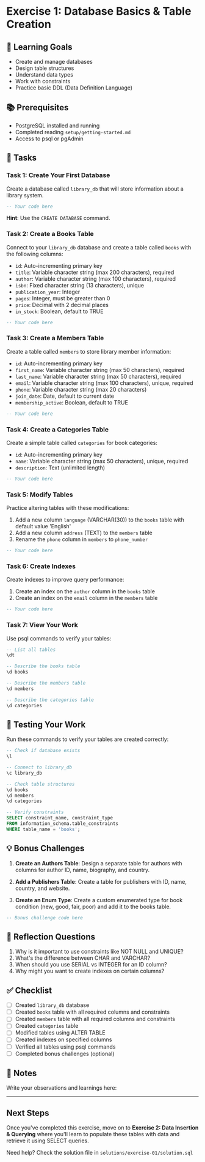 # Exercise 1: Database Basics & Table Creation

## 🎯 Learning Goals

- Create and manage databases
- Design table structures
- Understand data types
- Work with constraints
- Practice basic DDL (Data Definition Language)

## 📚 Prerequisites

- PostgreSQL installed and running
- Completed reading `setup/getting-started.md`
- Access to psql or pgAdmin

## 🔨 Tasks

### Task 1: Create Your First Database

Create a database called `library_db` that will store information about a library system.

```sql
-- Your code here
```

**Hint**: Use the `CREATE DATABASE` command.

### Task 2: Create a Books Table

Connect to your `library_db` database and create a table called `books` with the following columns:

- `id`: Auto-incrementing primary key
- `title`: Variable character string (max 200 characters), required
- `author`: Variable character string (max 100 characters), required
- `isbn`: Fixed character string (13 characters), unique
- `publication_year`: Integer
- `pages`: Integer, must be greater than 0
- `price`: Decimal with 2 decimal places
- `in_stock`: Boolean, default to TRUE

```sql
-- Your code here
```

### Task 3: Create a Members Table

Create a table called `members` to store library member information:

- `id`: Auto-incrementing primary key
- `first_name`: Variable character string (max 50 characters), required
- `last_name`: Variable character string (max 50 characters), required
- `email`: Variable character string (max 100 characters), unique, required
- `phone`: Variable character string (max 20 characters)
- `join_date`: Date, default to current date
- `membership_active`: Boolean, default to TRUE

```sql
-- Your code here
```

### Task 4: Create a Categories Table

Create a simple table called `categories` for book categories:

- `id`: Auto-incrementing primary key
- `name`: Variable character string (max 50 characters), unique, required
- `description`: Text (unlimited length)

```sql
-- Your code here
```

### Task 5: Modify Tables

Practice altering tables with these modifications:

1. Add a new column `language` (VARCHAR(30)) to the `books` table with default value 'English'
2. Add a new column `address` (TEXT) to the `members` table
3. Rename the `phone` column in `members` to `phone_number`

```sql
-- Your code here
```

### Task 6: Create Indexes

Create indexes to improve query performance:

1. Create an index on the `author` column in the `books` table
2. Create an index on the `email` column in the `members` table

```sql
-- Your code here
```

### Task 7: View Your Work

Use psql commands to verify your tables:

```sql
-- List all tables
\dt

-- Describe the books table
\d books

-- Describe the members table
\d members

-- Describe the categories table
\d categories
```

## 🧪 Testing Your Work

Run these commands to verify your tables are created correctly:

```sql
-- Check if database exists
\l

-- Connect to library_db
\c library_db

-- Check table structures
\d books
\d members
\d categories

-- Verify constraints
SELECT constraint_name, constraint_type
FROM information_schema.table_constraints
WHERE table_name = 'books';
```

## 💡 Bonus Challenges

1. **Create an Authors Table**: Design a separate table for authors with columns for author ID, name, biography, and country.

2. **Add a Publishers Table**: Create a table for publishers with ID, name, country, and website.

3. **Create an Enum Type**: Create a custom enumerated type for book condition (new, good, fair, poor) and add it to the books table.

```sql
-- Bonus challenge code here
```

## 🤔 Reflection Questions

1. Why is it important to use constraints like NOT NULL and UNIQUE?
2. What's the difference between CHAR and VARCHAR?
3. When should you use SERIAL vs INTEGER for an ID column?
4. Why might you want to create indexes on certain columns?

## ✅ Checklist

- [ ] Created `library_db` database
- [ ] Created `books` table with all required columns and constraints
- [ ] Created `members` table with all required columns and constraints
- [ ] Created `categories` table
- [ ] Modified tables using ALTER TABLE
- [ ] Created indexes on specified columns
- [ ] Verified all tables using psql commands
- [ ] Completed bonus challenges (optional)

## 📝 Notes

Write your observations and learnings here:

---

## Next Steps

Once you've completed this exercise, move on to **Exercise 2: Data Insertion & Querying** where you'll learn to populate these tables with data and retrieve it using SELECT queries.

Need help? Check the solution file in `solutions/exercise-01/solution.sql`
